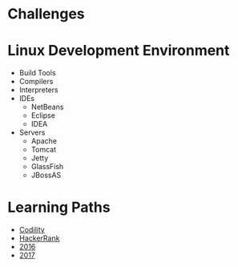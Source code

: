 ﻿Challenges
==========

# Linux Development Environment

- Build Tools
- Compilers
- Interpreters
- IDEs
  - NetBeans
  - Eclipse
  - IDEA
- Servers
  - Apache
  - Tomcat
  - Jetty
  - GlassFish
  - JBossAS

# Learning Paths

- [Codility](https://codility.com/)
- [HackerRank](https://www.hackerrank.com/work)
- [2016](https://github.com/straider/challenges/blob/2016/LearningPath/2016.md)
- [2017](LearningPath/2017.md)
